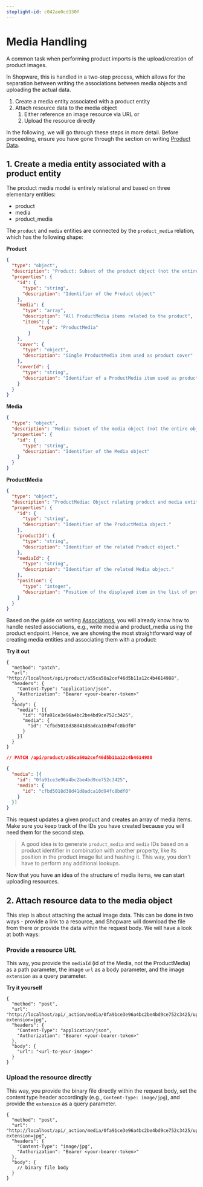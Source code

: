 ```yaml
---
stoplight-id: c042ae0cd330f
---
```


# Media Handling

A common task when performing product imports is the upload/creation of product images. 

In Shopware, this is handled in a two-step process, which allows for the separation between writing the associations between media objects and uploading the actual data.

1. Create a media entity associated with a product entity
2. Attach resource data to the media object
    1. Either reference an image resource via URL or
    2. Upload the resource directly

In the following, we will go through these steps in more detail. Before proceeding, ensure you have gone through the section on writing [Product Data](02-product-management.md).

## 1. Create a media entity associated with a product entity

The product media model is entirely relational and based on three elementary entities:

 * product
 * media
 * product_media

The `product` and `media` entities are connected by the `product_media` relation, which has the following shape:

**Product**

```json json_schema
{
  "type": "object",
  "description": "Product: Subset of the product object (not the entire object)",
  "properties": {
    "id": {
      "type": "string",
      "description": "Identifier of the Product object"
    },
    "media": {
      "type": "array",
      "description": "All ProductMedia items related to the product",
      "items": {
            "type": "ProductMedia"
        }
    },
    "cover": {
      "type": "object",
      "description": "Single ProductMedia item used as product cover"
    },
    "coverId": {
      "type": "string",
      "description": "Identifier of a ProductMedia item used as product cover"
    }
  }
}
```

**Media**

```json json_schema
{
  "type": "object",
  "description": "Media: Subset of the media object (not the entire object)",
  "properties": {
    "id": {
      "type": "string",
      "description": "Identifier of the Media object"
    }
  }
}
```

**ProductMedia**

```json json_schema
{
  "type": "object",
  "description": "ProductMedia: Object relating product and media entities",
  "properties": {
    "id": {
      "type": "string",
      "description": "Identifier of the ProductMedia object."
    },
    "productId": {
      "type": "string",
      "description": "Identifier of the related Product object."
    },
    "mediaId": {
      "type": "string",
      "description": "Identifier of the related Media object."
    },
    "position": {
      "type": "integer",
      "description": "Position of the displayed item in the list of product images"
    }
  }
}
```

Based on the guide on writing [Associations](../../concepts/endpoint-structure/writing-entities/associations.md), you will already know how to handle nested associations, e.g., write media and product_media using the product endpoint. Hence, we are showing the most straightforward way of creating media entities and associating them with a product:

**Try it out**

```sample http
{
  "method": "patch",
  "url": "http://localhost/api/product/a55ca50a2cef46d5b11a12c4b4614988",
  "headers": {
    "Content-Type": "application/json",
    "Authorization": "Bearer <your-bearer-token>"
  },
  "body": {
    "media": [{
      "id": "0fa91ce3e96a4bc2be4bd9ce752c3425",
      "media": {
        "id": "cfbd5018d38d41d8adca10d94fc8bdf0"
      }
    }]
  }
}
```

```json
// PATCH /api/product/a55ca50a2cef46d5b11a12c4b4614988

{
  "media": [{
    "id": "0fa91ce3e96a4bc2be4bd9ce752c3425",
    "media": {
      "id": "cfbd5018d38d41d8adca10d94fc8bdf0"
    }
  }]
}
```

This request updates a given product and creates an array of media items. Make sure you keep track of the IDs you have created because you will need them for the second step.

> A good idea is to generate `product_media` and `media` IDs based on a product identifier in combination with another property, like its position in the product image list and hashing it. This way, you don't have to perform any additional lookups.

Now that you have an idea of the structure of media items, we can start uploading resources.

## 2. Attach resource data to the media object

This step is about attaching the actual image data. This can be done in two ways - provide a link to a resource, and Shopware will download the file from there or provide the data within the request body. We will have a look at both ways:

### Provide a resource URL

This way, you provide the `mediaId` (id of the Media, not the ProductMedia) as a path parameter, the image `url` as a body parameter, and the image `extension` as a query parameter.

**Try it yourself** 

```sample http
{
  "method": "post",
  "url": "http://localhost/api/_action/media/0fa91ce3e96a4bc2be4bd9ce752c3425/upload?extension=jpg",
  "headers": {
    "Content-Type": "application/json",
    "Authorization": "Bearer <your-bearer-token>"
  },
  "body": {
    "url": "<url-to-your-image>"
  }
}
```

### Upload the resource directly

This way, you provide the binary file directly within the request body, set the content type header accordingly (e.g., `Content-Type: image/jpg`), and provide the `extension` as a query parameter.

```sample http
{
  "method": "post",
  "url": "http://localhost/api/_action/media/0fa91ce3e96a4bc2be4bd9ce752c3425/upload?extension=jpg",
  "headers": {
    "Content-Type": "image/jpg",
    "Authorization": "Bearer <your-bearer-token>"
  },
  "body": {
    // binary file body
  }
}
```

